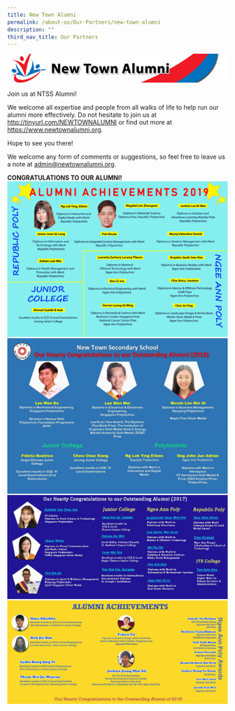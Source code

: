 ```yaml
---
title: New Town Alumni
permalink: /about-us/Our-Partners/new-town-alumni
description: ""
third_nav_title: Our Partners
---
```

![](/images/ntss-alumni_banner.jpg)

Join us at NTSS Alumni!

We welcome all expertise and people from all walks of life to help run our alumni more effectively. Do not hesitate to join us at http://tinyurl.com/NEWTOWNALUMNI or find out more at https://www.newtownalumni.org.

Hope to see you there!

We welcome any form of comments or suggestions, so feel free to leave us a note at admin@newtownalumni.org.

**CONGRATULATIONS TO OUR ALUMNI!**
![](/images/Alumni%20Achievements%202019_v2.jpg)
![](/images/Alumni-Achievements-2018_v3-1024x724.jpg)
![](/images/Alumni-Achievements-2017_Revised-1024x483.jpg)
![](/images/Alumni-Achievements_2016-1024x483.jpg)